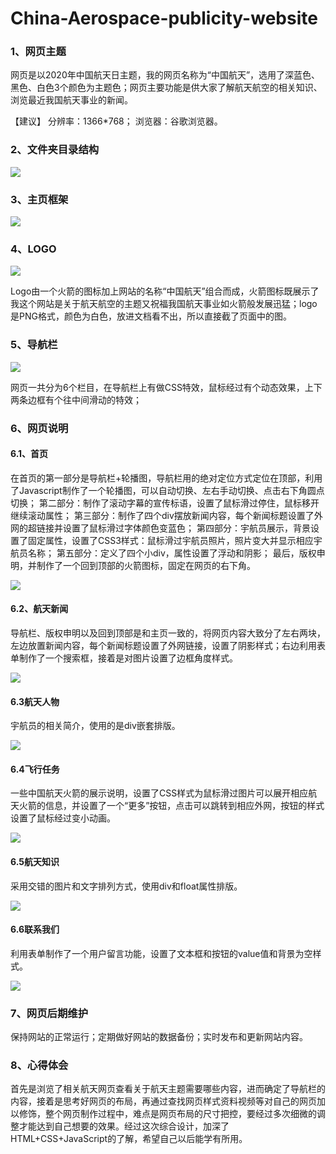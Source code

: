 # China-Aerospace-publicity-website
### 1、网页主题

网页是以2020年中国航天日主题，我的网页名称为“中国航天”，选用了深蓝色、黑色、白色3个颜色为主题色；网页主要功能是供大家了解航天航空的相关知识、浏览最近我国航天事业的新闻。

【建议】
分辨率：1366*768；
浏览器：谷歌浏览器。

### 2、文件夹目录结构

![](README_files/1.jpg)

### 3、主页框架

![](README_files/2.jpg)

### 4、LOGO

![](README_files/3.jpg)

Logo由一个火箭的图标加上网站的名称“中国航天”组合而成，火箭图标既展示了我这个网站是关于航天航空的主题又祝福我国航天事业如火箭般发展迅猛；logo是PNG格式，颜色为白色，放进文档看不出，所以直接截了页面中的图。

### 5、导航栏

![](README_files/4.jpg)

网页一共分为6个栏目，在导航栏上有做CSS特效，鼠标经过有个动态效果，上下两条边框有个往中间滑动的特效；

### 6、网页说明

#### 6.1、首页

在首页的第一部分是导航栏+轮播图，导航栏用的绝对定位方式定位在顶部，利用了Javascript制作了一个轮播图，可以自动切换、左右手动切换、点击右下角圆点切换；
第二部分：制作了滚动字幕的宣传标语，设置了鼠标滑过停住，鼠标移开继续滚动属性；
第三部分：制作了四个div摆放新闻内容，每个新闻标题设置了外网的超链接并设置了鼠标滑过字体颜色变蓝色；
第四部分：宇航员展示，背景设置了固定属性，设置了CSS3样式：鼠标滑过宇航员照片，照片变大并显示相应宇航员名称；
第五部分：定义了四个小div，属性设置了浮动和阴影；
最后，版权申明，并制作了一个回到顶部的火箭图标，固定在网页的右下角。

![](README_files/5.jpg)

#### 6.2、航天新闻

导航栏、版权申明以及回到顶部是和主页一致的，将网页内容大致分了左右两块，左边放置新闻内容，每个新闻标题设置了外网链接，设置了阴影样式；右边利用表单制作了一个搜索框，接着是对图片设置了边框角度样式。

![](README_files/6.jpg)

#### 6.3航天人物

宇航员的相关简介，使用的是div嵌套排版。

![](README_files/7.jpg)

#### 6.4飞行任务

一些中国航天火箭的展示说明，设置了CSS样式为鼠标滑过图片可以展开相应航天火箭的信息，并设置了一个“更多”按钮，点击可以跳转到相应外网，按钮的样式设置了鼠标经过变小动画。

![](README_files/8.jpg)

#### 6.5航天知识

采用交错的图片和文字排列方式，使用div和float属性排版。

![](README_files/9.jpg)

#### 6.6联系我们

利用表单制作了一个用户留言功能，设置了文本框和按钮的value值和背景为空样式。

![](README_files/10.jpg)

### 7、网页后期维护

保持网站的正常运行；定期做好网站的数据备份；实时发布和更新网站内容。

### 8、心得体会

首先是浏览了相关航天网页查看关于航天主题需要哪些内容，进而确定了导航栏的内容，接着是思考好网页的布局，再通过查找网页样式资料视频等对自己的网页加以修饰，整个网页制作过程中，难点是网页布局的尺寸把控，要经过多次细微的调整才能达到自己想要的效果。经过这次综合设计，加深了HTML+CSS+JavaScript的了解，希望自己以后能学有所用。




